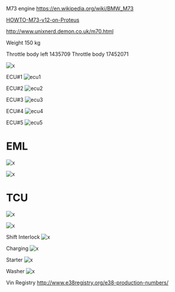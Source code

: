 M73 engine https://en.wikipedia.org/wiki/BMW_M73

[HOWTO-M73-v12-on-Proteus](HOWTO-M73-v12-on-Proteus)

http://www.unixnerd.demon.co.uk/m70.html

Weight 150 kg

Throttle body left 1435709
Throttle body 17452071

![x](OEM-Docs/Bmw/1998_750_e38/1998_bmw_750_ecu.png)

ECU#1
![ecu1](OEM-Docs/Bmw/1998_750_e38/1998_bmw_750_ecu_page1.png)

ECU#2
![ecu2](OEM-Docs/Bmw/1998_750_e38/1998_bmw_750_ecu_page2.png)

ECU#3
![ecu3](OEM-Docs/Bmw/1998_750_e38/1998_bmw_750_ecu_page3.png)

ECU#4
![ecu4](OEM-Docs/Bmw/1998_750_e38/1998_bmw_750_ecu_page4.png)

ECU#5
![ecu5](OEM-Docs/Bmw/1998_750_e38/1998_bmw_750_ecu_page5.png)

# EML
![x](OEM-Docs/Bmw/1998_750_e38/1998_bmw_750_etb_page1.png)


![x](OEM-Docs/Bmw/1998_750_e38/1998_bmw_750_etb_page2.png)


# TCU 

![x](OEM-Docs/Bmw/7_Series_e38/1998-750-tcu-1.png)

![x](OEM-Docs/Bmw/7_Series_e38/1998-750-tcu-2.png)

Shift Interlock
![x](OEM-Docs/Bmw/1998_750_e38/bmw_e38_shift_interlock.png)

Charging
![x](OEM-Docs/Bmw/1998_750_e38/bmw_e38_charging.png)



Starter
![x](OEM-Docs/Bmw/1998_750_e38/bmw_e38_starter_wiring.png)

Washer
![x](OEM-Docs/Bmw/1998_750_e38/bmw_e38_wiper_washer.png)


Vin Registry http://www.e38registry.org/e38-production-numbers/
